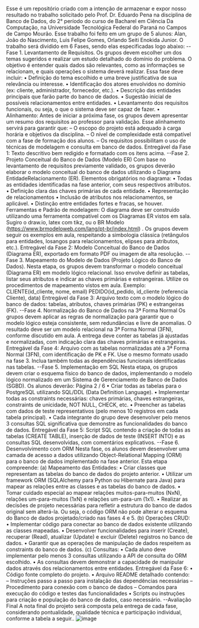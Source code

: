 Esse é um repositório criado com a intenção de armazenar e expor nosso resultado no trabalho solicitado pelo Prof. Dr. Eduardo Pena na disciplina de Banco de Dados, do 2° período do curso de Bacharel em Ciência Da Computação, na Universidade Tecnológica Federal do Paraná no Campos de Campo Mourão. 
Esse trabalho foi feito em um grupo de 5 alunos: Alan, João do Nascimento, Luis Felipe Gomes, Orlando Seiti Enokida Junior.
O trabalho será dividido em 6 Fases, sendo elas especificadas logo abaixo:
--Fase 1. Levantamento de Requisitos. Os grupos devem escolher um dos temas sugeridos e
realizar um estudo detalhado do domínio do problema. O objetivo é entender quais
dados são relevantes, como as informações se relacionam, e quais operações o sistema
deverá realizar. Essa fase deve incluir:
• Definição do tema escolhido e uma breve justificativa de sua relevância ou interesse.
• Identificação dos atores envolvidos no domínio (ex: cliente, administrador, fornecedor, etc.).
• Descrição das entidades principais que farão parte do banco de dados.
• Sugestão inicial de possíveis relacionamentos entre entidades.
• Levantamento dos requisitos funcionais, ou seja, o que o sistema deve ser capaz
de fazer.
• Alinhamento: Antes de iniciar a próxima fase, os grupos devem apresentar um
resumo dos requisitos ao professor para validação. Esse alinhamento servirá para
garantir que:
– O escopo do projeto está adequado à carga horária e objetivos da disciplina.
– O nível de complexidade está compatível com a fase de formação dos alunos.
– Os requisitos possibilitam o uso de técnicas de modelagem e consulta em
banco de dados.
Entregável da Fase 1: Texto descritivo bem redigido e formatado com os itens acima.
--Fase 2. Projeto Conceitual do Banco de Dados (Modelo ER)
Com base no levantamento de requisitos previamente validado, os grupos deverão
elaborar o modelo conceitual do banco de dados utilizando o Diagrama EntidadeRelacionamento (ER).
Elementos obrigatórios no diagrama:
• Todas as entidades identificadas na fase anterior, com seus respectivos atributos.
• Definição clara das chaves primárias de cada entidade.
• Representação de relacionamentos
• Inclusão de atributos nos relacionamentos, se aplicável.
• Distinção entre entidades fortes e fracas, se houver.
Ferramentas e Padrão de modelagem: O diagrama deve ser construído utilizando uma
ferramenta compatível com os Diagramas ER vistos em sala. Sugiro o draw.io, latex com
tikz, ou o BR Modelo (https://www.brmodeloweb.com/lang/pt-br/index.html) . Os
grupos devem seguir os exemplos em aula, respeitando a simbologia clássica (retângulos para entidades, losangos para relacionamentos, elipses para atributos, etc.).
Entregável da Fase 2: Modelo Conceitual do Banco de Dados (Diagrama ER), exportado em formato PDF ou imagem de alta resolução.
--Fase 3. Mapeamento do Modelo de Dados (Projeto Lógico do Banco de Dados).
Nesta etapa, os grupos devem transformar o modelo conceitual (Diagrama ER) em
modelo lógico relacional. Isso envolve definir as tabelas, listar seus atributos e indicar
as chaves primárias e estrangeiras. Utilize os procedimentos de mapeamento vistos em
aula.
Exemplo:
CLIENTE(id_cliente, nome, email)
PEDIDO(id_pedido, id_cliente (referencia Cliente), data)
Entregável da Fase 3: Arquivo texto com o modelo lógico do banco de dados: tabelas,
atributos, chaves primárias (PK) e estrangeiras (FK).
--Fase 4. Normalização do Banco de Dados na 3ª Forma Normal
Os grupos devem aplicar as regras de normalização para garantir que o modelo lógico
esteja consistente, sem redundâncias e livre de anomalias. O resultado deve ser um
modelo relacional na 3ª Forma Normal (3FN), conforme discutido em aula.
A entrega deve conter as tabelas já ajustadas e normalizadas, com indicação clara das
chaves primárias e estrangeiras.
Entregável da Fase 4: Arquivo com as tabelas normalizadas até a 3ª Forma Normal
(3FN), com identificação de PK e FK. Use o mesmo formato usado na fase 3. Inclua
também todas as dependências funcionais identificadas nas tabelas.
--Fase 5. Implementação em SQL Nesta etapa, os grupos devem criar o esquema físico do banco
de dados, implementando o modelo lógico normalizado em um Sistema de Gerenciamento de Banco de Dados (SGBD). Os alunos deverão:
Página 2 / 6
• Criar todas as tabelas para o PostgreSQL utilizando SQL/DDL (Data Definition
Language).
• Implementar todas as constraints necessárias: chaves primárias, chaves estrangeiras, constraints de unicidade, NOT NULL, CHECK, etc.
• Preencher as tabelas com dados de teste representativos (pelo menos 10 registros
em cada tabela principal).
• Cada integrante do grupo deve desenvolver pelo menos 3 consultas SQL significativa que demonstre as funcionalidades do banco de dados.
Entregável da Fase 5: Script SQL contendo a criação de todas as tabelas (CREATE TABLE), inserção de dados de teste (INSERT INTO) e as consultas SQL desenvolvidas,
com comentários explicativos.
--Fase 6. Desenvolvimento com ORM Nesta fase, os alunos devem desenvolver uma camada
de acesso a dados utilizando Object-Relational Mapping (ORM) para o banco de dados
implementado na fase anterior. Esta etapa compreende:
(a) Mapeamento das Entidades:
• Criar classes que representam as tabelas do banco de dados do projeto anterior.
• Utilizar um framework ORM (SQLAlchemy para Python ou Hibernate para
Java) para mapear as relações entre as classes e as tabelas do banco de dados.
• Tomar cuidado especial ao mapear relações muitos-para-muitos (NxN), relações um-para-muitos (1xN) e relações um-para-um (1x1).
• Realizar as decisões de projeto necessárias para refletir a estrutura do banco
de dados original sem alterá-la. Ou seja, o código ORM não pode alterar o
esquema do Banco de dados projetado/criado nas fases 4 e 5.
(b) Operações CRUD:
• Implementar código para conectar ao banco de dados existente utilizando as
classes mapeadas.
• Desenvolver funcionalidades para inserir (Create), recuperar (Read), atualizar (Update) e excluir (Delete) registros no banco de dados.
• Garantir que as operações de manipulação de dados respeitem as constraints
do banco de dados.
(c) Consultas:
• Cada aluno deve implementar pelo menos 3 consultas utilizando a API de
consulta do ORM escolhido.
• As consultas devem demonstrar a capacidade de manipular dados através dos
relacionamentos entre entidades.
Entregável da Fase 6:
• Código fonte completo do projeto.
• Arquivo README detalhado contendo:
– Instruções passo a passo para instalação das dependências necessárias
– Procedimento para conexão com o banco de dados
– Comandos para execução do código e testes das funcionalidades
• Scripts ou instruções para criação e população do banco de dados, caso necessário.
--Avaliação Final
A nota final do projeto será composta pela entrega de cada fase, considerando pontualidade,
qualidade técnica e participação individual, conforme a tabela a seguir..
![image](https://github.com/user-attachments/assets/3e7a773b-f8ac-4f8d-ae9c-f5e0145df5ec)
